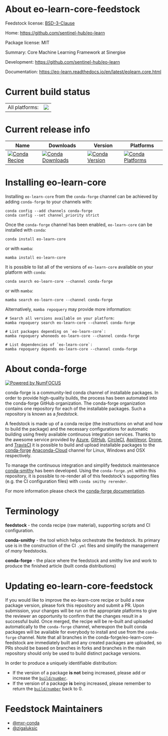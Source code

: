 About eo-learn-core-feedstock
=============================

Feedstock license: [BSD-3-Clause](https://github.com/conda-forge/eo-learn-core-feedstock/blob/main/LICENSE.txt)

Home: https://github.com/sentinel-hub/eo-learn

Package license: MIT

Summary: Core Machine Learning Framework at Sinergise

Development: https://github.com/sentinel-hub/eo-learn

Documentation: https://eo-learn.readthedocs.io/en/latest/eolearn.core.html

Current build status
====================


<table><tr><td>All platforms:</td>
    <td>
      <a href="https://dev.azure.com/conda-forge/feedstock-builds/_build/latest?definitionId=8651&branchName=main">
        <img src="https://dev.azure.com/conda-forge/feedstock-builds/_apis/build/status/eo-learn-core-feedstock?branchName=main">
      </a>
    </td>
  </tr>
</table>

Current release info
====================

| Name | Downloads | Version | Platforms |
| --- | --- | --- | --- |
| [![Conda Recipe](https://img.shields.io/badge/recipe-eo--learn--core-green.svg)](https://anaconda.org/conda-forge/eo-learn-core) | [![Conda Downloads](https://img.shields.io/conda/dn/conda-forge/eo-learn-core.svg)](https://anaconda.org/conda-forge/eo-learn-core) | [![Conda Version](https://img.shields.io/conda/vn/conda-forge/eo-learn-core.svg)](https://anaconda.org/conda-forge/eo-learn-core) | [![Conda Platforms](https://img.shields.io/conda/pn/conda-forge/eo-learn-core.svg)](https://anaconda.org/conda-forge/eo-learn-core) |

Installing eo-learn-core
========================

Installing `eo-learn-core` from the `conda-forge` channel can be achieved by adding `conda-forge` to your channels with:

```
conda config --add channels conda-forge
conda config --set channel_priority strict
```

Once the `conda-forge` channel has been enabled, `eo-learn-core` can be installed with `conda`:

```
conda install eo-learn-core
```

or with `mamba`:

```
mamba install eo-learn-core
```

It is possible to list all of the versions of `eo-learn-core` available on your platform with `conda`:

```
conda search eo-learn-core --channel conda-forge
```

or with `mamba`:

```
mamba search eo-learn-core --channel conda-forge
```

Alternatively, `mamba repoquery` may provide more information:

```
# Search all versions available on your platform:
mamba repoquery search eo-learn-core --channel conda-forge

# List packages depending on `eo-learn-core`:
mamba repoquery whoneeds eo-learn-core --channel conda-forge

# List dependencies of `eo-learn-core`:
mamba repoquery depends eo-learn-core --channel conda-forge
```


About conda-forge
=================

[![Powered by
NumFOCUS](https://img.shields.io/badge/powered%20by-NumFOCUS-orange.svg?style=flat&colorA=E1523D&colorB=007D8A)](https://numfocus.org)

conda-forge is a community-led conda channel of installable packages.
In order to provide high-quality builds, the process has been automated into the
conda-forge GitHub organization. The conda-forge organization contains one repository
for each of the installable packages. Such a repository is known as a *feedstock*.

A feedstock is made up of a conda recipe (the instructions on what and how to build
the package) and the necessary configurations for automatic building using freely
available continuous integration services. Thanks to the awesome service provided by
[Azure](https://azure.microsoft.com/en-us/services/devops/), [GitHub](https://github.com/),
[CircleCI](https://circleci.com/), [AppVeyor](https://www.appveyor.com/),
[Drone](https://cloud.drone.io/welcome), and [TravisCI](https://travis-ci.com/)
it is possible to build and upload installable packages to the
[conda-forge](https://anaconda.org/conda-forge) [Anaconda-Cloud](https://anaconda.org/)
channel for Linux, Windows and OSX respectively.

To manage the continuous integration and simplify feedstock maintenance
[conda-smithy](https://github.com/conda-forge/conda-smithy) has been developed.
Using the ``conda-forge.yml`` within this repository, it is possible to re-render all of
this feedstock's supporting files (e.g. the CI configuration files) with ``conda smithy rerender``.

For more information please check the [conda-forge documentation](https://conda-forge.org/docs/).

Terminology
===========

**feedstock** - the conda recipe (raw material), supporting scripts and CI configuration.

**conda-smithy** - the tool which helps orchestrate the feedstock.
                   Its primary use is in the construction of the CI ``.yml`` files
                   and simplify the management of *many* feedstocks.

**conda-forge** - the place where the feedstock and smithy live and work to
                  produce the finished article (built conda distributions)


Updating eo-learn-core-feedstock
================================

If you would like to improve the eo-learn-core recipe or build a new
package version, please fork this repository and submit a PR. Upon submission,
your changes will be run on the appropriate platforms to give the reviewer an
opportunity to confirm that the changes result in a successful build. Once
merged, the recipe will be re-built and uploaded automatically to the
`conda-forge` channel, whereupon the built conda packages will be available for
everybody to install and use from the `conda-forge` channel.
Note that all branches in the conda-forge/eo-learn-core-feedstock are
immediately built and any created packages are uploaded, so PRs should be based
on branches in forks and branches in the main repository should only be used to
build distinct package versions.

In order to produce a uniquely identifiable distribution:
 * If the version of a package **is not** being increased, please add or increase
   the [``build/number``](https://docs.conda.io/projects/conda-build/en/latest/resources/define-metadata.html#build-number-and-string).
 * If the version of a package **is** being increased, please remember to return
   the [``build/number``](https://docs.conda.io/projects/conda-build/en/latest/resources/define-metadata.html#build-number-and-string)
   back to 0.

Feedstock Maintainers
=====================

* [@mxr-conda](https://github.com/mxr-conda/)
* [@zigaluksic](https://github.com/zigaluksic/)

